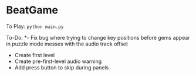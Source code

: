 # BeatGame

To Play:
`python main.py`

To-Do:
*- Fix bug where trying to change key positions before gems appear in puzzle mode messes with the audio track offset
- Create first level
- Create pre-first-level audio warning
- Add press button to skip during panels